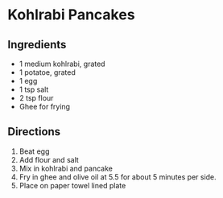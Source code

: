 # Kohlrabi Pancakes

## Ingredients

 - 1 medium kohlrabi, grated
 - 1 potatoe, grated
 - 1 egg
 - 1 tsp salt
 - 2 tsp flour
 - Ghee for frying

## Directions

1. Beat egg
1. Add flour and salt
1. Mix in kohlrabi and pancake
1. Fry in ghee and olive oil at 5.5 for about 5 minutes per side.
1. Place on paper towel lined plate
